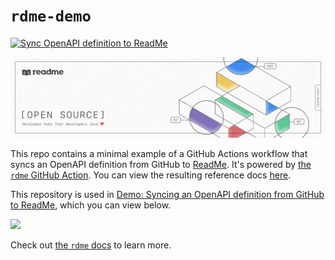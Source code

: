 # `rdme-demo`

[![Sync OpenAPI definition to ReadMe](https://github.com/readmeio/rdme-demo/actions/workflows/sync.yml/badge.svg)](https://github.com/readmeio/rdme-demo/actions/workflows/sync.yml)

[![](https://raw.githubusercontent.com/readmeio/.github/main/oss-header.png)](https://readme.com)

This repo contains a minimal example of a GitHub Actions workflow that syncs an OpenAPI definition from GitHub to [ReadMe](https://readme.com). It's powered by [the `rdme` GitHub Action](https://github.com/marketplace/actions/rdme-sync-to-readme). You can view the resulting reference docs [here](https://rdme-demo.readme.io).

This repository is used in [Demo: Syncing an OpenAPI definition from GitHub to ReadMe](https://www.loom.com/share/e32c20a9dc2f4eeeab42d0c18ba24478), which you can view below.

<a href="https://www.loom.com/share/e32c20a9dc2f4eeeab42d0c18ba24478" target="_blank">
  <img style="max-width:300px;" src="https://cdn.loom.com/sessions/thumbnails/e32c20a9dc2f4eeeab42d0c18ba24478-with-play.gif">
</a>

Check out [the `rdme` docs](https://docs.readme.com/docs/rdme) to learn more.

